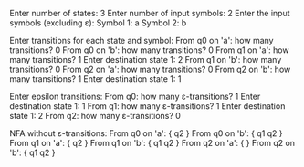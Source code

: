Enter number of states: 3
Enter number of input symbols: 2
Enter the input symbols (excluding ε):
Symbol 1: a
Symbol 2: b

Enter transitions for each state and symbol:
From q0 on 'a': how many transitions? 0
From q0 on 'b': how many transitions? 0
From q1 on 'a': how many transitions? 1
  Enter destination state 1: 2
From q1 on 'b': how many transitions? 0
From q2 on 'a': how many transitions? 0
From q2 on 'b': how many transitions? 1
  Enter destination state 1: 1

Enter epsilon transitions:
From q0: how many ε-transitions? 1
  Enter destination state 1: 1
From q1: how many ε-transitions? 1
  Enter destination state 1: 2
From q2: how many ε-transitions? 0

NFA without ε-transitions:
From q0 on 'a': { q2 }
From q0 on 'b': { q1 q2 }
From q1 on 'a': { q2 }
From q1 on 'b': { q1 q2 }
From q2 on 'a': { }
From q2 on 'b': { q1 q2 }